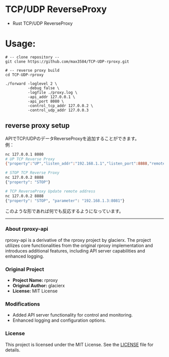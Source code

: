 # TCP/UDP ReverseProxy
+ Rust TCP/UDP ReverseProxy

# Usage:
```shell
# -- clone repository --
git clone https://github.com/max3584/TCP-UDP-rproxy.git

# -- reverse proxy build
cd TCP-UDP-rproxy

./forward -loglevel 2 \
          -debug false \
          -logfile ./proxy.log \
          -api_addr 127.0.0.1 \
          -api_port 8080 \
          -control_tcp_addr 127.0.0.2 \
          -control_udp_addr 127.0.0.3
```

## reverse proxy setup
<div>APIでTCP/UDPのデータReverseProxyを追加することができます。</div>
<div>例：</div>

```bash
nc 127.0.0.1 8080
# UP TCP Reverse Proxy 
{"property":"UP","listen_addr":"192.168.1.1","listen_port":8888,"remote_addr":"192.168.1.2","remote_port":8080,"protocol":"TCP"}

# STOP TCP Reverse Proxy
nc 127.0.0.2 8888
{"property": "STOP"}

# TCP ReverseProxy Update remote address
nc 127.0.0.2 8888
{"property": "STOP", "parameter": "192.168.1.3:8081"}
```

<div>このような形であれば何でも反応するようになっています。</div>

---
### About rproxy-api
rproxy-api is a derivative of the rproxy project by glacierx. The project utilizes core functionalities from the original rproxy implementation and introduces additional features, including API server capabilities and enhanced logging.

### Original Project
- **Project Name:** rproxy
- **Original Author:** glacierx
- **License:** MIT License

### Modifications
- Added API server functionality for control and monitoring.
- Enhanced logging and configuration options.

### License
This project is licensed under the MIT License. See the [LICENSE](LICENSE) file for details.